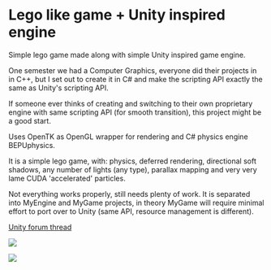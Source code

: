 # Lego like game + Unity inspired engine
Simple lego game made along with simple Unity inspired game engine.

One semester we had a Computer Graphics, everyone did their projects in in C++, but I set out to create it in C# and make the scripting API exactly the same as Unity's scripting API.

If someone ever thinks of creating and switching to their own proprietary engine with same scripting API (for smooth transition), this project might be a good start.

Uses OpenTK as OpenGL wrapper for rendering and C# physics engine BEPUphysics.

It is a simple lego game, with: physics, deferred rendering, directional soft shadows, any number of lights (any type), parallax mapping and very very lame CUDA 'accelerated' particles.

Not everything works properly, still needs plenty of work. It is separated into MyEngine and MyGame projects, in theory MyGame will require minimal effort to port over to Unity (same API, resource management is different).

[Unity forum thread](https://forum.unity3d.com/threads/beginnings-of-clone-of-unity-engine-scripting-api.326255)

![](http://i.imgur.com/O2gSs9E.jpg)

![](http://i.imgur.com/kWN0aXg.png)
